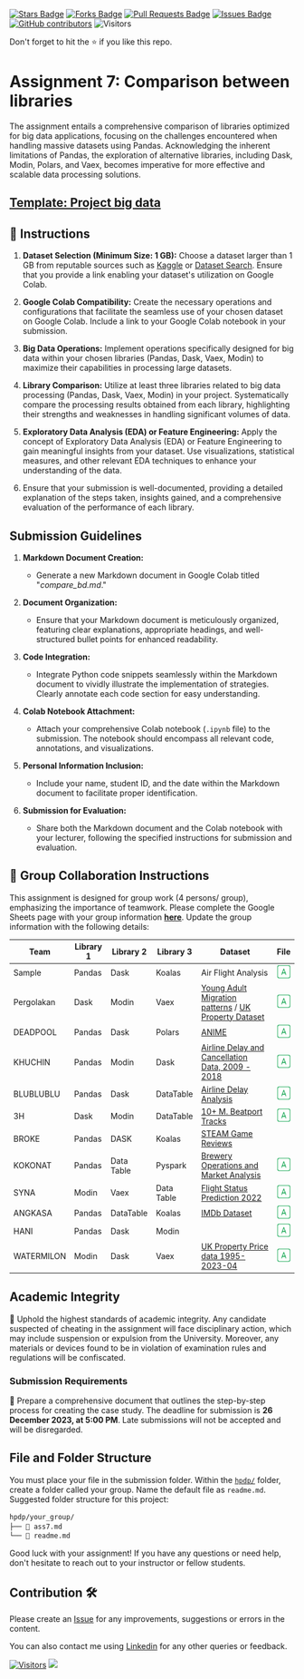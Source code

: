 <a href="https://github.com/drshahizan/Python-big-data/stargazers"><img src="https://img.shields.io/github/stars/drshahizan/Python-big-data" alt="Stars Badge"/></a>
<a href="https://github.com/drshahizan/Python-big-data/network/members"><img src="https://img.shields.io/github/forks/drshahizan/Python-big-data" alt="Forks Badge"/></a>
<a href="https://github.com/drshahizan/Python-big-data/pulls"><img src="https://img.shields.io/github/issues-pr/drshahizan/Python-big-data" alt="Pull Requests Badge"/></a>
<a href="https://github.com/drshahizan/Python-big-data/issues"><img src="https://img.shields.io/github/issues/drshahizan/Python-big-data" alt="Issues Badge"/></a>
<a href="https://github.com/drshahizan/Python-big-data/graphs/contributors"><img alt="GitHub contributors" src="https://img.shields.io/github/contributors/drshahizan/Python-big-data?color=2b9348"></a>
![Visitors](https://api.visitorbadge.io/api/visitors?path=https%3A%2F%2Fgithub.com%2Fdrshahizan%2FPython-big-data&labelColor=%23d9e3f0&countColor=%23697689&style=flat)

Don't forget to hit the :star: if you like this repo.

# Assignment 7: Comparison between libraries
The assignment entails a comprehensive comparison of libraries optimized for big data applications, focusing on the challenges encountered when handling massive datasets using Pandas. Acknowledging the inherent limitations of Pandas, the exploration of alternative libraries, including Dask, Modin, Polars, and Vaex, becomes imperative for more effective and scalable data processing solutions.

## [Template: Project big data](./sample/compare_big_data.ipynb)

## 🚀 Instructions
1. **Dataset Selection (Minimum Size: 1 GB):** Choose a dataset larger than 1 GB from reputable sources such as [Kaggle](https://www.kaggle.com/datasets) or [Dataset Search](https://datasetsearch.research.google.com/). Ensure that you provide a link enabling your dataset's utilization on Google Colab.

2. **Google Colab Compatibility:** Create the necessary operations and configurations that facilitate the seamless use of your chosen dataset on Google Colab. Include a link to your Google Colab notebook in your submission.

3. **Big Data Operations:** Implement operations specifically designed for big data within your chosen libraries (Pandas, Dask, Vaex, Modin) to maximize their capabilities in processing large datasets.

4. **Library Comparison:** Utilize at least three libraries related to big data processing (Pandas, Dask, Vaex, Modin) in your project. Systematically compare the processing results obtained from each library, highlighting their strengths and weaknesses in handling significant volumes of data.

5. **Exploratory Data Analysis (EDA) or Feature Engineering:** Apply the concept of Exploratory Data Analysis (EDA) or Feature Engineering to gain meaningful insights from your dataset. Use visualizations, statistical measures, and other relevant EDA techniques to enhance your understanding of the data.

6. Ensure that your submission is well-documented, providing a detailed explanation of the steps taken, insights gained, and a comprehensive evaluation of the performance of each library.

## Submission Guidelines

1. **Markdown Document Creation:**
   - Generate a new Markdown document in Google Colab titled "*compare_bd.md*."

2. **Document Organization:**
   - Ensure that your Markdown document is meticulously organized, featuring clear explanations, appropriate headings, and well-structured bullet points for enhanced readability.

3. **Code Integration:**
   - Integrate Python code snippets seamlessly within the Markdown document to vividly illustrate the implementation of strategies. Clearly annotate each code section for easy understanding.

4. **Colab Notebook Attachment:**
   - Attach your comprehensive Colab notebook (`.ipynb` file) to the submission. The notebook should encompass all relevant code, annotations, and visualizations.

5. **Personal Information Inclusion:**
   - Include your name, student ID, and the date within the Markdown document to facilitate proper identification.

6. **Submission for Evaluation:**
   - Share both the Markdown document and the Colab notebook with your lecturer, following the specified instructions for submission and evaluation.

## 🚀 Group Collaboration Instructions
This assignment is designed for group work (4 persons/ group), emphasizing the importance of teamwork. Please complete the Google Sheets page with your group information [**here**](https://docs.google.com/spreadsheets/d/1vLDgDAu2ai9rAOIKUfE1xUfTEvK2ikpXJ_1F-Xqtk_c/edit?pli=1#gid=175160878). Update the group information with the following details:

| Team | Library 1 | Library 2 | Library 3 | Dataset |  File |
| ----- | ----- | ------ | ------ |  ------ | :------: | 
| Sample | Pandas | Dask | Koalas | Air Flight Analysis | <a href="./sample/readme.md" ><img src="../../../images/answer.png" width="24px" height="24px" > |
| Pergolakan | Dask | Modin | Vaex | [Young Adult Migration patterns](https://www.kaggle.com/datasets/sujaykapadnis/young-adult-migration-patterns?select=od.csv) / [UK Property Dataset](https://www.kaggle.com/datasets/willianoliveiragibin/uk-property-price-data-1995-2023-04)  | <a href="./Pergolakan/compare_bigdata.ipynb" ><img src="../../../images/answer.png" width="24px" height="24px" > |
| DEADPOOL | Pandas | Dask | Polars | [ANIME](https://www.kaggle.com/datasets/dbdmobile/myanimelist-dataset) | <a href="./DEADPOOL/readme.md" ><img src="../../../images/answer.png" width="24px" height="24px" > |
| KHUCHIN | Pandas | Modin | Dask |  [Airline Delay and Cancellation Data, 2009 - 2018](https://www.kaggle.com/datasets/yuanyuwendymu/airline-delay-and-cancellation-data-2009-2018/data)  | <a href="./sample/readme.md" ><img src="../../../images/answer.png" width="24px" height="24px" > |
| BLUBLUBLU | Pandas | Dask | DataTable | [Airline Delay Analysis](https://www.kaggle.com/datasets/sherrytp/airline-delay-analysis) | <a href="./sample/readme.md" ><img src="../../../images/answer.png" width="24px" height="24px" > 
| 3H | Dask | Modin | DataTable | [10+ M. Beatport Tracks](https://www.kaggle.com/datasets/mcfurland/10-m-beatport-tracks-spotify-audio-features)   | <a href="" ><img src="../../../images/answer.png" width="24px" height="24px" > 
| BROKE | Pandas | DASK | Koalas | [STEAM Game Reviews](https://www.kaggle.com/datasets/najzeko/steam-reviews-2021) | <a href="" width="24px" height="24px" > 
| KOKONAT | Pandas | Data Table | Pyspark | [Brewery Operations and Market Analysis](https://www.kaggle.com/datasets/ankurnapa/brewery-operations-and-market-analysis-dataset) | <a href="./sample/readme.md" ><img src="../../../images/answer.png" width="24px" height="24px" > |
| SYNA | Modin | Vaex | Data Table | [Flight Status Prediction 2022](https://www.kaggle.com/datasets/robikscube/flight-delay-dataset-20182022?select=Combined_Flights_2022.csv) | <a href="./sample/readme.md" ><img src="../../../images/answer.png" width="24px" height="24px" > |
| ANGKASA | Pandas | DataTable | Koalas | [IMDb Dataset](https://www.kaggle.com/datasets/ashirwadsangwan/imdb-dataset/data) | <a href="./sample/readme.md" ><img src="../../../images/answer.png" width="24px" height="24px" > |
| HANI | Pandas | Dask | Modin |  | <a href="./HANI/readme.md" ><img src="../../../images/answer.png" width="24px" height="24px" > |
| WATERMILON | Modin | Dask | Vaex | [UK Property Price data 1995-2023-04](https://www.kaggle.com/datasets/willianoliveiragibin/uk-property-price-data-1995-2023-04/data) | <a href="./WATERMILON/readme.md" ><img src="../../../images/answer.png" width="24px" height="24px" > |

## Academic Integrity
🚫 Uphold the highest standards of academic integrity. Any candidate suspected of cheating in the assignment will face disciplinary action, which may include suspension or expulsion from the University. Moreover, any materials or devices found to be in violation of examination rules and regulations will be confiscated.

### Submission Requirements
📝 Prepare a comprehensive document that outlines the step-by-step process for creating the case study. 
The deadline for submission is **26 December 2023, at 5:00 PM**. Late submissions will not be accepted and will be disregarded.

## File and Folder Structure 

You must place your file in the submission folder. Within the [`hpdp/`](https://github.com/drshahizan/Python-big-data/edit/main/assignment/ass7/hpdp) folder, create a folder called your group. Name the default file as `readme.md`. Suggested folder structure for this project:

```html
hpdp/your_group/
├── 📄 ass7.md
└── 📄 readme.md

```

Good luck with your assignment! If you have any questions or need help, don't hesitate to reach out to your instructor or fellow students.


## Contribution 🛠️
Please create an [Issue](https://github.com/drshahizan/Python_EDA/issues) for any improvements, suggestions or errors in the content.

You can also contact me using [Linkedin](https://www.linkedin.com/in/drshahizan/) for any other queries or feedback.

[![Visitors](https://api.visitorbadge.io/api/visitors?path=https%3A%2F%2Fgithub.com%2Fdrshahizan&labelColor=%23697689&countColor=%23555555&style=plastic)](https://visitorbadge.io/status?path=https%3A%2F%2Fgithub.com%2Fdrshahizan)
![](https://hit.yhype.me/github/profile?user_id=81284918)
